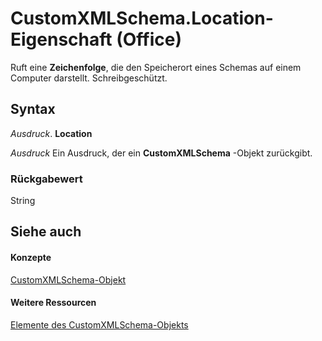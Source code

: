 
# CustomXMLSchema.Location-Eigenschaft (Office)

Ruft eine  **Zeichenfolge**, die den Speicherort eines Schemas auf einem Computer darstellt. Schreibgeschützt.


## Syntax

 _Ausdruck_. **Location**

 _Ausdruck_ Ein Ausdruck, der ein **CustomXMLSchema** -Objekt zurückgibt.


### Rückgabewert

String


## Siehe auch


#### Konzepte


[CustomXMLSchema-Objekt](9110da6c-fc54-98b2-7e5e-e6d4c21712ad.md)
#### Weitere Ressourcen


[Elemente des CustomXMLSchema-Objekts](http://msdn.microsoft.com/library/1b7613ff-e53d-2e6a-09a9-a5b427f3792f%28Office.15%29.aspx)